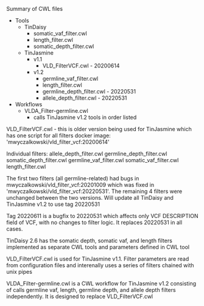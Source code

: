 Summary of CWL files
* Tools
  * TinDaisy
    * somatic_vaf_filter.cwl
    * length_filter.cwl
    * somatic_depth_filter.cwl
  * TinJasmine
    * v1.1
      * VLD_FilterVCF.cwl - 20200614
    * v1.2
      * germline_vaf_filter.cwl
      * length_filter.cwl
      * germline_depth_filter.cwl - 20220531
      * allele_depth_filter.cwl - 20220531
* Workflows
  * VLDA_Filter-germline.cwl
    * calls TinJasmine v1.2 tools in order listed


VLD_FilterVCF.cwl - this is older version being used for TinJasmine which has one script for all filters
    docker image: 'mwyczalkowski/vld_filter_vcf:20200614'

Individual filters:
    allele_depth_filter.cwl
    germline_depth_filter.cwl
    somatic_depth_filter.cwl
    germline_vaf_filter.cwl
    somatic_vaf_filter.cwl
    length_filter.cwl

The first two filters (all germline-related) had bugs in mwyczalkowski/vld_filter_vcf:20201009 which was
fixed in 'mwyczalkowski/vld_filter_vcf:20220531'.  The remaining 4 filters were unchanged between the two
versions.  Will update all TinDaisy and TinJasmine v1.2 to use tag 20220531

Tag 20220611 is a bugfix to 20220531 which affects only VCF DESCRIPTION field of VCF, with no changes to
filter logic.  It replaces 20220531 in all cases.

TinDaisy 2.6 has the somatic depth, somatic vaf, and length filters implemented as separate CWL
tools and parameters defined in CWL tool

VLD_FilterVCF.cwl is used for TinJasmine v1.1.  Filter parameters are read from configuration files
and interenally uses a series of filters chained with unix pipes

VLDA_Filter-germline.cwl is a CWL workflow for TinJasmine v1.2 consisting of 
calls germline vaf, length, germline depth, and allele depth
filters independently.  It is designed to replace VLD_FilterVCF.cwl

